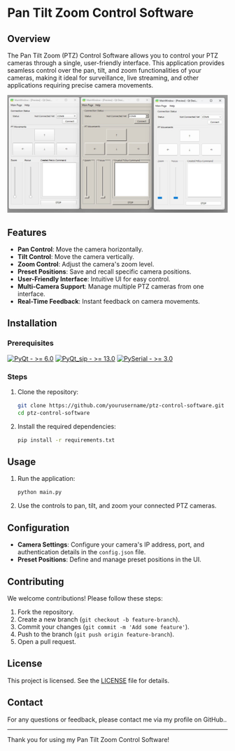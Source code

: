 # Pan Tilt Zoom Control Software

## Overview
The Pan Tilt Zoom (PTZ) Control Software allows you to control your PTZ cameras through a single, user-friendly interface. This application provides seamless control over the pan, tilt, and zoom functionalities of your cameras, making it ideal for surveillance, live streaming, and other applications requiring precise camera movements.

![Screenshot](img/ui_screenshot.jpg)

## Features
- **Pan Control**: Move the camera horizontally.
- **Tilt Control**: Move the camera vertically.
- **Zoom Control**: Adjust the camera's zoom level.
- **Preset Positions**: Save and recall specific camera positions.
- **User-Friendly Interface**: Intuitive UI for easy control.
- **Multi-Camera Support**: Manage multiple PTZ cameras from one interface.
- **Real-Time Feedback**: Instant feedback on camera movements.

## Installation
### Prerequisites
[![PyQt - >= 6.0](https://img.shields.io/badge/PyQt->_6.0-2ea44f)](https://wiki.python.org/moin/PyQt)
[![PyQt_sip - >= 13.0](https://img.shields.io/badge/PyQt_sip->_13.0-2ea44f)](https://pypi.org/project/PyQt6-sip/)
[![PySerial - >= 3.0](https://img.shields.io/badge/PyQt->_3.0-2ea44f)](https://pypi.org/project/pyserial/)

### Steps
1. Clone the repository:
    ```sh
    git clone https://github.com/yourusername/ptz-control-software.git
    cd ptz-control-software
    ```
2. Install the required dependencies:
    ```sh
    pip install -r requirements.txt
    ```

## Usage
1. Run the application:
    ```sh
    python main.py
    ```
3. Use the controls to pan, tilt, and zoom your connected PTZ cameras.

## Configuration
- **Camera Settings**: Configure your camera's IP address, port, and authentication details in the `config.json` file.
- **Preset Positions**: Define and manage preset positions in the UI.

## Contributing
We welcome contributions! Please follow these steps:
1. Fork the repository.
2. Create a new branch (`git checkout -b feature-branch`).
3. Commit your changes (`git commit -m 'Add some feature'`).
4. Push to the branch (`git push origin feature-branch`).
5. Open a pull request.

## License
This project is licensed. See the [LICENSE](LICENSE) file for details.

## Contact
For any questions or feedback, please contact me via my profile on GitHub..

---

Thank you for using my Pan Tilt Zoom Control Software!

